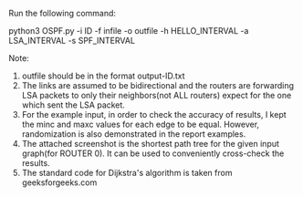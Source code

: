 Run the following command:

python3 OSPF.py -i ID -f infile -o outfile -h HELLO_INTERVAL -a LSA_INTERVAL -s SPF_INTERVAL


Note:
1. outfile should be in the format output-ID.txt
2. The links are assumed to be bidirectional and the routers are forwarding LSA packets to only their neighbors(not ALL routers) expect for the one which sent the LSA packet. 
3. For the example input, in order to check the accuracy of results, I kept the minc and maxc values for each edge to be equal. However, randomization is also demonstrated in the report examples. 
4. The attached screenshot is the shortest path tree for the given input graph(for ROUTER 0). It can be used to conveniently cross-check the results.
5. The standard code for Dijkstra's algorithm is taken from geeksforgeeks.com 
